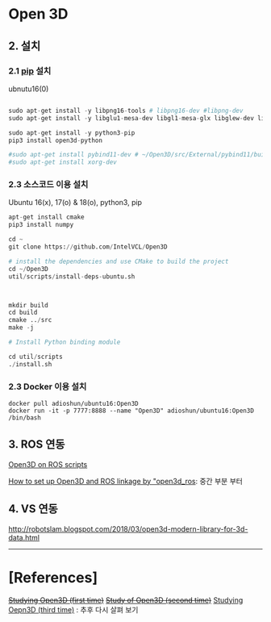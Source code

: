 # Open 3D 

## 2. 설치 

### 2.1 [pip](https://pypi.org/project/open3d-python/) 설치 

ubnutu16(0)

```python

sudo apt-get install -y libpng16-tools # libpng16-dev #libpng-dev 
sudo apt-get install -y libglu1-mesa-dev libgl1-mesa-glx libglew-dev libglfw3-dev libjsoncpp-dev libeigen3-dev libjpeg-dev python-dev python3-dev python-tk python3-tk

sudo apt-get install -y python3-pip 
pip3 install open3d-python

#sudo apt-get install pybind11-dev # ~/Open3D/src/External/pybind11/build 
#sudo apt-get install xorg-dev 
```

### 2.3 소스코드 이용 설치

Ubuntu 16(x), 17(o) & 18(o), python3, pip

```python
apt-get install cmake 
pip3 install numpy

cd ~
git clone https://github.com/IntelVCL/Open3D

# install the dependencies and use CMake to build the project
cd ~/Open3D
util/scripts/install-deps-ubuntu.sh



mkdir build
cd build
cmake ../src
make -j

# Install Python binding module 

cd util/scripts
./install.sh
```


### 2.3 Docker 이용 설치

```
docker pull adioshun/ubuntu16:Open3D
docker run -it -p 7777:8888 --name "Open3D" adioshun/ubuntu16:Open3D /bin/bash
```


## 3. ROS 연동 

[Open3D on ROS scripts](https://github.com/karaage0703/open3d_ros)

[How to set up Open3D and ROS linkage by "open3d_ros](https://karaage.hatenadiary.jp/entry/2018/03/12/073000): 중간 부분 부터 


## 4. VS 연동 

http://robotslam.blogspot.com/2018/03/open3d-modern-library-for-3d-data.html

---
# [References]

~~[Studying Open3D (first time)](http://robonchu.hatenablog.com/entry/2018/02/24/200635)~~
~~[Study of Open3D (second time)](http://robonchu.hatenablog.com/entry/2018/02/25/121024)~~
[Studying Oepn3D (third time)](http://robonchu.hatenablog.com/entry/2018/02/25/200510) : 추후 다시 살펴 보기 
